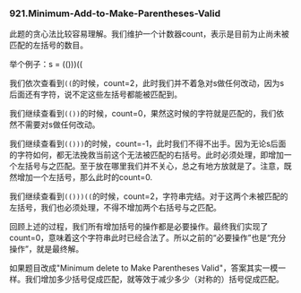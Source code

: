 ### 921.Minimum-Add-to-Make-Parentheses-Valid

此题的贪心法比较容易理解。我们维护一个计数器count，表示是目前为止尚未被匹配的左括号的数目。

举个例子：s = (()))((

我们依次查看到```((```的时候，count=2，此时我们并不着急对s做任何改动，因为s后面还有字符，说不定这些左括号都能被匹配到。

我们继续查看到```(())```的时候，count=0，果然这时候的字符就是匹配的，我们依然不需要对s做任何改动。

我们继续查看到```(()))```的时候，count=-1，此时我们不得不出手。因为无论s后面的字符如何，都无法挽救当前这个无法被匹配的右括号。此时必须处理，即增加一个左括号与之匹配。至于放在哪里我们并不关心，总之有地方放就是了。注意，既然增加一个左括号，那么此时的count=0.

我们继续查看到```(()))((```的时候，count=2，字符串完结。对于这两个未被匹配的左括号，我们也必须处理，不得不增加两个右括号与之匹配。

回顾上述的过程，我们所有增加括号的操作都是必要操作。最终我们实现了count=0，意味着这个字符串此时已经合法了。所以之前的“必要操作”也是“充分操作”，就是最终解。

如果题目改成"Minimum delete to Make Parentheses Valid"，答案其实一模一样。我们增加多少括号促成匹配，就等效于减少多少（对称的）括号促成匹配。
